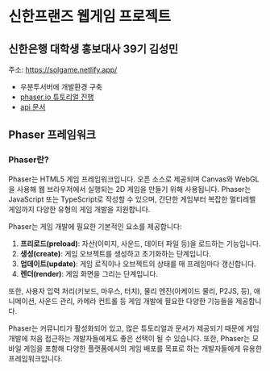 # 신한프랜즈 웹게임 프로젝트

## 신한은행 대학생 홍보대사 39기 김성민

주소: https://solgame.netlify.app/

- 우분투서버에 개발환경 구축
- [phaser.io 튜토리얼 진행](http://phaser.io/tutorials/making-your-first-phaser-game)
- [api 문서](http://phaser.io/docs/2.6.2/index)

## Phaser 프레임워크

### Phaser란?

Phaser는 HTML5 게임 프레임워크입니다. 오픈 소스로 제공되며 Canvas와 WebGL을 사용해 웹 브라우저에서 실행되는 2D 게임을 만들기 위해 사용됩니다. Phaser는 JavaScript 또는 TypeScript로 작성할 수 있으며, 간단한 게임부터 복잡한 멀티레벨 게임까지 다양한 유형의 게임 개발을 지원합니다.

Phaser는 게임 개발에 필요한 기본적인 요소를 제공합니다:

1. **프리로드(preload)**: 자산(이미지, 사운드, 데이터 파일 등)을 로드하는 기능입니다.
2. **생성(create)**: 게임 오브젝트를 생성하고 초기화하는 단계입니다.
3. **업데이트(update)**: 게임 로직이나 오브젝트의 상태를 매 프레임마다 갱신합니다.
4. **렌더(render)**: 게임 화면을 그리는 단계입니다.

또한, 사용자 입력 처리(키보드, 마우스, 터치), 물리 엔진(아케이드 물리, P2JS, 등), 애니메이션, 사운드 관리, 카메라 컨트롤 등 게임 개발에 필요한 다양한 기능들을 제공합니다.

Phaser는 커뮤니티가 활성화되어 있고, 많은 튜토리얼과 문서가 제공되기 때문에 게임 개발에 처음 접근하는 개발자들에게도 좋은 선택이 될 수 있습니다. 또한, Phaser는 모바일 게임을 포함해 다양한 플랫폼에서의 게임 배포를 목표로 하는 개발자들에게 유용한 프레임워크입니다.
